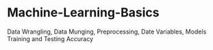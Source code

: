 # Machine-Learning-Basics
Data Wrangling, Data Munging, Preprocessing, Date Variables, Models Training and Testing Accuracy

